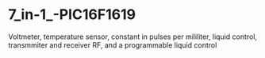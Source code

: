 # 7_in-1_-PIC16F1619
Voltmeter, temperature sensor, constant in pulses per mililiter, liquid control, transmmiter and receiver RF, and a programmable liquid control
